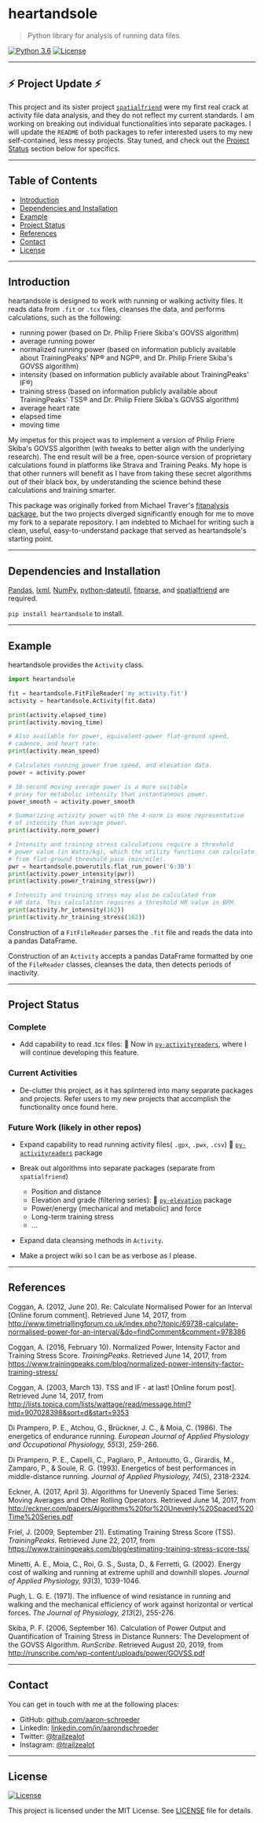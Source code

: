 # heartandsole

> Python library for analysis of running data files.

[![Python 3.6](https://img.shields.io/badge/python-3.6-blue.svg)](https://www.python.org/downloads/release/python-360/)
[![License](http://img.shields.io/:license-mit-blue.svg)](http://badges.mit-license.org)

---
<!--:warning::boom:-->
## :zap: Project Update :zap: 

This project and its sister project [`spatialfriend`](https://github.com/aaron-schroeder/spatialfriend)
were my first real crack at activity file data analysis, and they do not reflect my
current standards. I am working on breaking out individual functionalities into 
separate packages. I will update the `README` of both packages to refer interested
users to my new self-contained, less messy projects. Stay tuned, and check out the 
[Project Status](#project-status) section below for specifics.

---

## Table of Contents                                                                    
- [Introduction](#introduction)
- [Dependencies and Installation](#dependencies-and-installation)
- [Example](#example)
- [Project Status](#project-status)
- [References](#references)
- [Contact](#contact)
- [License](#license)

---

## Introduction

heartandsole is designed to work with running or walking activity files.
It reads data from `.fit` or `.tcx` files, cleanses the data, and performs
calculations, such as the following:
- running power (based on Dr. Philip Friere Skiba's GOVSS algorithm)
- average running power
- normalized running power (based on information publicly available about
  TrainingPeaks' NP® and NGP®, and Dr. Philip Friere Skiba's GOVSS algorithm)
- intensity (based on information publicly available about TrainingPeaks' IF®)
- training stress (based on information publicly available about
  TrainingPeaks' TSS® and Dr. Philip Friere Skiba's GOVSS algorithm)
- average heart rate
- elapsed time
- moving time

My impetus for this project was to implement a version of Philip Friere Skiba's 
GOVSS algorithm (with tweaks to better align with the underlying research). 
The end result will be a free, open-source version of proprietary calculations
found in platforms like Strava and Training Peaks. My hope is that other runners
will benefit as I have from taking these secret algorithms out of their black box, 
by understanding the science behind these calculations and training smarter.

This package was originally forked from Michael Traver's 
[fitanalysis package](https://github.com/mtraver/python-fitanalysis), but the two
projects diverged significantly enough for me to move my fork to a separate 
repository. I am indebted to Michael for writing such a clean, useful,
easy-to-understand package that served as heartandsole's starting point.

---

## Dependencies and Installation

[Pandas](http://pandas.pydata.org/), [lxml](https://lxml.de/), [NumPy](http://www.numpy.org/), 
[python-dateutil](https://dateutil.readthedocs.io/en/stable/), [fitparse](https://github.com/dtcooper/python-fitparse), 
and [spatialfriend](https://github.com/aaron-schroeder/spatialfriend) are required.

`pip install heartandsole` to install.

---

## Example

heartandsole provides the `Activity` class.

```python
import heartandsole

fit = heartandsole.FitFileReader('my_activity.fit')
activity = heartandsole.Activity(fit.data)

print(activity.elapsed_time)
print(activity.moving_time)

# Also available for power, equivalent-power flat-ground speed,
# cadence, and heart rate:
print(activity.mean_speed)

# Calculates running power from speed, and elevation data.
power = activity.power

# 30-second moving average power is a more suitable
# proxy for metabolic intensity than instantaneous power.
power_smooth = activity.power_smooth

# Summarizing activity power with the 4-norm is more representative
# of intensity than average power.
print(activity.norm_power)

# Intensity and training stress calculations require a threshold 
# power value (in Watts/kg), which the utility functions can calculate
# from flat-ground threshold pace (min/mile).
pwr = heartandsole.powerutils.flat_run_power('6:30')
print(activity.power_intensity(pwr))
print(activity.power_training_stress(pwr))

# Intensity and training stress may also be calculated from
# HR data. This calculation requires a threshold HR value in BPM.
print(activity.hr_intensity(162))
print(activity.hr_training_stress(162))
```

Construction of a `FitFileReader` parses the `.fit` file and reads the 
data into a pandas DataFrame.

Construction of an `Activity` accepts a pandas DataFrame formatted by one
of the `FileReader` classes, cleanses the data, then detects periods of inactivity.

---

## Project Status

### Complete

- Add capability to read .tcx files: :tada: Now in [`py-activityreaders`](https://github.com/aaron-schroeder/py-activityreaders),
  where I will continue developing this feature.

### Current Activities

- De-clutter this project, as it has splintered into many separate packages and projects. Refer users
  to my new projects that accomplish the functionality once found here.

<!--- Integrate .tcx file reading into the [file analysis tool](https://trailzealot.com/training/analyze)
  on my website. -->

<!--- Make life a little easier with Travis CI. -->

### Future Work (likely in other repos)

- Expand capability to read running activity files( `.gpx`, `.pwx`, `.csv`)
  :tada: [`py-activityreaders`](https://github.com/aaron-schroeder/py-activityreaders) package

- Break out algorithms into separate packages (separate from `spatialfriend`)
  - Position and distance
  - Elevation and grade (filtering series): :tada: [`py-elevation`](https://github.com/aaron-schroeder/py-elevation) package
  - Power/energy (mechanical and metabolic) and force
  - Long-term training stress
  - ...

- Expand data cleansing methods in `Activity`.

- Make a project wiki so I can be as verbose as I please.

---

## References

Coggan, A. (2012, June 20). Re: Calculate Normalised Power for an Interval [Online forum comment]. Retrieved June 14, 2017, from http://www.timetriallingforum.co.uk/index.php?/topic/69738-calculate-normalised-power-for-an-interval/&do=findComment&comment=978386

Coggan, A. (2016, February 10). Normalized Power, Intensity Factor and Training Stress Score. _TrainingPeaks_. Retrieved June 14, 2017, from
https://www.trainingpeaks.com/blog/normalized-power-intensity-factor-training-stress/

Coggan, A. (2003, March 13). TSS and IF - at last! [Online forum post]. Retrieved June 14, 2017, from http://lists.topica.com/lists/wattage/read/message.html?mid=907028398&sort=d&start=9353

Di Prampero, P. E., Atchou, G., Brückner, J. C., & Moia, C. (1986). The energetics of endurance running. _European Journal of Applied Physiology and Occupational Physiology, 55_(3), 259-266.

Di Prampero, P. E., Capelli, C., Pagliaro, P., Antonutto, G., Girardis, M., Zamparo, P., & Soule, R. G. (1993). Energetics of best performances in middle-distance running. _Journal of Applied Physiology, 74_(5), 2318-2324.

Eckner, A. (2017, April 3). Algorithms for Unevenly Spaced Time Series: Moving Averages and Other Rolling Operators. Retrieved June 14, 2017, from http://eckner.com/papers/Algorithms%20for%20Unevenly%20Spaced%20Time%20Series.pdf

Friel, J. (2009, September 21). Estimating Training Stress Score (TSS). _TrainingPeaks_. Retrieved June 22, 2017, from https://www.trainingpeaks.com/blog/estimating-training-stress-score-tss/

Minetti, A. E., Moia, C., Roi, G. S., Susta, D., & Ferretti, G. (2002). Energy cost of walking and running at extreme uphill and downhill slopes. _Journal of Applied Physiology, 93_(3), 1039-1046.

Pugh, L. G. E. (1971). The influence of wind resistance in running and walking and the mechanical efficiency of work against horizontal or vertical forces. _The Journal of Physiology, 213_(2), 255-276.

Skiba, P. F. (2006, September 16). Calculation of Power Output and Quantification of Training Stress in Distance Runners: The Development of the GOVSS Algorithm. _RunScribe_. Retrieved August 20, 2019, from http://runscribe.com/wp-content/uploads/power/GOVSS.pdf

---

## Contact

You can get in touch with me at the following places:

<!-- - Website: <a href="https://trailzealot.com" target="_blank">trailzealot.com</a>-->
- GitHub: <a href="https://github.com/aaron-schroeder" target="_blank">github.com/aaron-schroeder</a>
- LinkedIn: <a href="https://www.linkedin.com/in/aarondschroeder/" target="_blank">linkedin.com/in/aarondschroeder</a>
- Twitter: <a href="https://twitter.com/trailzealot" target="_blank">@trailzealot</a>
- Instagram: <a href="https://instagram.com/trailzealot" target="_blank">@trailzealot</a>

---

## License

[![License](http://img.shields.io/:license-mit-blue.svg)](http://badges.mit-license.org)

This project is licensed under the MIT License. See
[LICENSE](https://github.com/aaron-schroeder/heartandsole/blob/master/LICENSE)
file for details.
